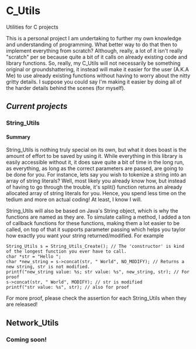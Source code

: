 # C_Utils
Utilities for C projects

This is a personal project I am undertaking to further my own knowledge and understanding of programming. What better way to do that then to implement everything from scratch? Although, really, a lot of it isn't really "scratch" per se because quite a bit of it calls on already existing code and library functions. So, really, my C_Utils will not necessarily be something original or groundshattering, it instead will make it easier for the user (A.K.A Me) to use already existing functions without having to worry about the nitty gritty details. I suppose you could say I'm making it easier by doing all of the harder details behind the scenes (for myself).

## *Current projects*

### String_Utils

#### Summary

String_Utils is nothing truly special on its own, but what it does boast is the amount of effort to be saved by using it. While everything in this library is easily accessible without it, it does save quite a bit of time in the long run, as everything, as long as the correct parameters are passed, are going to be done for you. For instance, lets say you wish to tokenize a string into an array of string literals? Well, most likely you already know how, but instead of having to go through the trouble, it's split() function returns an already allocated array of string literals for you. Hence, you spend less time on the tedium and more on actual coding! At least, I know I will.

String_Utils will also be based on Java's String object, which is why the functions are named as they are. To simulate calling a method, I added a ton of callback functions for these functions, making them a lot easier to be called, on top of that it supports parameter passing which helps you taylor how exactly you want your string returned/modified. For example

```
String_Utils s = String_Utils_Create(); // The 'constructor' is kind of the longest function you ever have to call.
char *str = "Hello ";
char *new_string = s->concat(str, " World", NO_MODIFY); // Returns a new string, str is not modified.
printf("new_string value: %s; str value: %s", new_string, str); // For proof
s->concat(str, " World", MODIFY); // str is modified
printf("str value: %s", str); // also for proof
```

For more proof, please check the assertion for each String_Utils when they are released!

## Network_Utils

### Coming soon!

